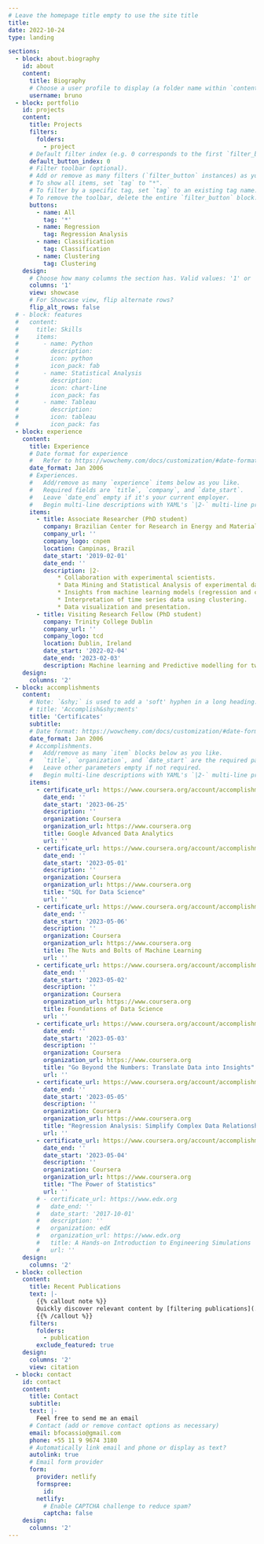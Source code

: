 ```yaml
---
# Leave the homepage title empty to use the site title
title:
date: 2022-10-24
type: landing

sections:
  - block: about.biography
    id: about
    content:
      title: Biography
      # Choose a user profile to display (a folder name within `content/authors/`)
      username: bruno
  - block: portfolio
    id: projects
    content:
      title: Projects
      filters:
        folders:
          - project
      # Default filter index (e.g. 0 corresponds to the first `filter_button` instance below).
      default_button_index: 0
      # Filter toolbar (optional).
      # Add or remove as many filters (`filter_button` instances) as you like.
      # To show all items, set `tag` to "*".
      # To filter by a specific tag, set `tag` to an existing tag name.
      # To remove the toolbar, delete the entire `filter_button` block.
      buttons:
        - name: All
          tag: '*'
        - name: Regression
          tag: Regression Analysis
        - name: Classification
          tag: Classification
        - name: Clustering
          tag: Clustering
    design:
      # Choose how many columns the section has. Valid values: '1' or '2'.
      columns: '1'
      view: showcase
      # For Showcase view, flip alternate rows?
      flip_alt_rows: false
  # - block: features
  #   content:
  #     title: Skills
  #     items:
  #       - name: Python
  #         description: 
  #         icon: python
  #         icon_pack: fab
  #       - name: Statistical Analysis
  #         description: 
  #         icon: chart-line
  #         icon_pack: fas
  #       - name: Tableau
  #         description:
  #         icon: tableau
  #         icon_pack: fas
  - block: experience
    content:
      title: Experience
      # Date format for experience
      #   Refer to https://wowchemy.com/docs/customization/#date-format
      date_format: Jan 2006
      # Experiences.
      #   Add/remove as many `experience` items below as you like.
      #   Required fields are `title`, `company`, and `date_start`.
      #   Leave `date_end` empty if it's your current employer.
      #   Begin multi-line descriptions with YAML's `|2-` multi-line prefix.
      items:
        - title: Associate Researcher (PhD student)
          company: Brazilian Center for Research in Energy and Materials (CNPEM)
          company_url: ''
          company_logo: cnpem
          location: Campinas, Brazil
          date_start: '2019-02-01'
          date_end: ''
          description: |2-
              * Collaboration with experimental scientists.
              * Data Mining and Statistical Analysis of experimental data.
              * Insights from machine learning models (regression and classification).
              * Interpretation of time series data using clustering.
              * Data visualization and presentation.
        - title: Visiting Research Fellow (PhD student)
          company: Trinity College Dublin
          company_url: ''
          company_logo: tcd
          location: Dublin, Ireland
          date_start: '2022-02-04'
          date_end: '2023-02-03'
          description: Machine learning and Predictive modelling for two-dimensional materials' properties at the Computational Spintronics Group, led by Stefano Sanvito.
    design:
      columns: '2'
  - block: accomplishments
    content:
      # Note: `&shy;` is used to add a 'soft' hyphen in a long heading.
      # title: 'Accomplish&shy;ments'
      title: 'Certificates'
      subtitle:
      # Date format: https://wowchemy.com/docs/customization/#date-format
      date_format: Jan 2006
      # Accomplishments.
      #   Add/remove as many `item` blocks below as you like.
      #   `title`, `organization`, and `date_start` are the required parameters.
      #   Leave other parameters empty if not required.
      #   Begin multi-line descriptions with YAML's `|2-` multi-line prefix.
      items:
        - certificate_url: https://www.coursera.org/account/accomplishments/specialization/certificate/FTL8GUV5SSR4
          date_end: ''
          date_start: '2023-06-25'
          description: ''
          organization: Coursera
          organization_url: https://www.coursera.org
          title: Google Advanced Data Analytics
          url: ''
        - certificate_url: https://www.coursera.org/account/accomplishments/certificate/YMY6S9D6VRRD
          date_end: ''
          date_start: '2023-05-01'
          description: ''
          organization: Coursera
          organization_url: https://www.coursera.org
          title: "SQL for Data Science"
          url: ''
        - certificate_url: https://www.coursera.org/account/accomplishments/certificate/MQDJCP9CSKP6
          date_end: ''
          date_start: '2023-05-06'
          description: ''
          organization: Coursera
          organization_url: https://www.coursera.org
          title: The Nuts and Bolts of Machine Learning
          url: ''
        - certificate_url: https://www.coursera.org/account/accomplishments/certificate/ESQ5E7RD4KAX
          date_end: ''
          date_start: '2023-05-02'
          description: ''
          organization: Coursera
          organization_url: https://www.coursera.org
          title: Foundations of Data Science
          url: ''
        - certificate_url: https://www.coursera.org/account/accomplishments/certificate/TUTEQANNQ7YH
          date_end: ''
          date_start: '2023-05-03'
          description: ''
          organization: Coursera
          organization_url: https://www.coursera.org
          title: "Go Beyond the Numbers: Translate Data into Insights"
          url: ''
        - certificate_url: https://www.coursera.org/account/accomplishments/certificate/NWWGV5QNAXLW
          date_end: ''
          date_start: '2023-05-05'
          description: ''
          organization: Coursera
          organization_url: https://www.coursera.org
          title: "Regression Analysis: Simplify Complex Data Relationships"
          url: ''
        - certificate_url: https://www.coursera.org/account/accomplishments/certificate/HT9AU62543JS
          date_end: ''
          date_start: '2023-05-04'
          description: ''
          organization: Coursera
          organization_url: https://www.coursera.org
          title: "The Power of Statistics"
          url: ''
        # - certificate_url: https://www.edx.org
        #   date_end: ''
        #   date_start: '2017-10-01'
        #   description: ''
        #   organization: edX
        #   organization_url: https://www.edx.org
        #   title: A Hands-on Introduction to Engineering Simulations
        #   url: ''
    design:
      columns: '2'
  - block: collection
    content:
      title: Recent Publications
      text: |-
        {{% callout note %}}
        Quickly discover relevant content by [filtering publications](./publication/).
        {{% /callout %}}
      filters:
        folders:
          - publication
        exclude_featured: true
    design:
      columns: '2'
      view: citation
  - block: contact
    id: contact
    content:
      title: Contact
      subtitle:
      text: |-
        Feel free to send me an email
      # Contact (add or remove contact options as necessary)
      email: bfocassio@gmail.com
      phone: +55 11 9 9674 3180
      # Automatically link email and phone or display as text?
      autolink: true
      # Email form provider
      form:
        provider: netlify
        formspree:
          id:
        netlify:
          # Enable CAPTCHA challenge to reduce spam?
          captcha: false
    design:
      columns: '2'
---
```

